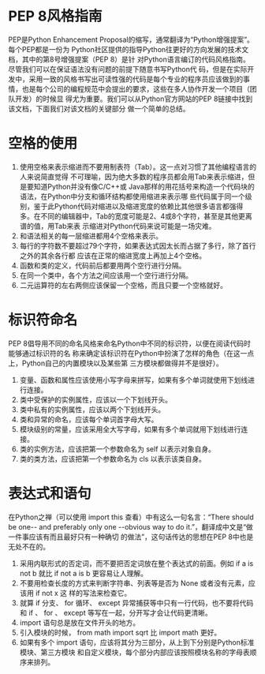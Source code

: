 # PEP 8⻛格指南
PEP是Python Enhancement Proposal的缩写，通常翻译为“Python增强提案”。每个PEP都是⼀份为
Python社区提供的指导Python往更好的⽅向发展的技术⽂档，其中的第8号增强提案（PEP 8）是针
对Python语⾔编订的代码⻛格指南。尽管我们可以在保证语法没有问题的前提下随意书写Python代
码，但是在实际开发中，采⽤⼀致的⻛格书写出可读性强的代码是每个专业的程序员应该做到的事
情，也是每个公司的编程规范中会提出的要求，这些在多⼈协作开发⼀个项⽬（团队开发）的时候显
得尤为重要。我们可以从Python官⽅⽹站的PEP 8链接中找到该⽂档，下⾯我们对该⽂档的关键部分
做⼀个简单的总结。
# 空格的使⽤
1. 使⽤空格来表示缩进⽽不要⽤制表符（Tab）。这⼀点对习惯了其他编程语⾔的⼈来说简直觉得
不可理喻，因为绝⼤多数的程序员都会⽤Tab来表示缩进，但是要知道Python并没有像C/C++或
Java那样的⽤花括号来构造⼀个代码块的语法，在Python中分⽀和循环结构都使⽤缩进来表示哪
些代码属于同⼀个级别，鉴于此Python代码对缩进以及缩进宽度的依赖⽐其他很多语⾔都强得
多。在不同的编辑器中，Tab的宽度可能是2、4或8个字符，甚⾄是其他更离谱的值，⽤Tab来表
示缩进对Python代码来说可能是⼀场灾难。
2. 和语法相关的每⼀层缩进都⽤4个空格来表示。
3. 每⾏的字符数不要超过79个字符，如果表达式因太⻓⽽占据了多⾏，除了⾸⾏之外的其余各⾏都
应该在正常的缩进宽度上再加上4个空格。
4. 函数和类的定义，代码前后都要⽤两个空⾏进⾏分隔。
5. 在同⼀个类中，各个⽅法之间应该⽤⼀个空⾏进⾏分隔。
6. ⼆元运算符的左右两侧应该保留⼀个空格，⽽且只要⼀个空格就好。
# 标识符命名
PEP 8倡导⽤不同的命名⻛格来命名Python中不同的标识符，以便在阅读代码时能够通过标识符的名
称来确定该标识符在Python中扮演了怎样的⻆⾊（在这⼀点上，Python⾃⼰的内置模块以及某些第
三⽅模块都做得并不是很好）。
1. 变量、函数和属性应该使⽤⼩写字⺟来拼写，如果有多个单词就使⽤下划线进⾏连接。
2. 类中受保护的实例属性，应该以⼀个下划线开头。
3. 类中私有的实例属性，应该以两个下划线开头。
4. 类和异常的命名，应该每个单词⾸字⺟⼤写。
5. 模块级别的常量，应该采⽤全⼤写字⺟，如果有多个单词就⽤下划线进⾏连接。
6. 类的实例⽅法，应该把第⼀个参数命名为 self 以表示对象⾃身。
7. 类的类⽅法，应该把第⼀个参数命名为 cls 以表示该类⾃身。
# 表达式和语句
在Python之禅（可以使⽤ import this 查看）中有这么⼀句名⾔：“There should be one-- and
preferably only one --obvious way to do it.”，翻译成中⽂是“做⼀件事应该有⽽且最好只有⼀种确切
的做法”，这句话传达的思想在PEP 8中也是⽆处不在的。
1. 采⽤内联形式的否定词，⽽不要把否定词放在整个表达式的前⾯。例如 if a is not b 就⽐ if
not a is b 更容易让⼈理解。
2. 不要⽤检查⻓度的⽅式来判断字符串、列表等是否为 None 或者没有元素，应该⽤ if not x 这
样的写法来检查它。
3. 就算 if 分⽀、 for 循环、 except 异常捕获等中只有⼀⾏代码，也不要将代码和
if 、 for 、 except 等写在⼀起，分开写才会让代码更清晰。
4. import 语句总是放在⽂件开头的地⽅。
5. 引⼊模块的时候， from math import sqrt ⽐ import math 更好。
6. 如果有多个 import 语句，应该将其分为三部分，从上到下分别是Python标准模块、第三⽅模块
和⾃定义模块，每个部分内部应该按照模块名称的字⺟表顺序来排列。
